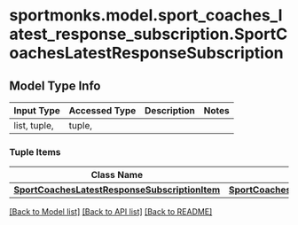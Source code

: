 # sportmonks.model.sport_coaches_latest_response_subscription.SportCoachesLatestResponseSubscription

## Model Type Info
Input Type | Accessed Type | Description | Notes
------------ | ------------- | ------------- | -------------
list, tuple,  | tuple,  |  | 

### Tuple Items
Class Name | Input Type | Accessed Type | Description | Notes
------------- | ------------- | ------------- | ------------- | -------------
[**SportCoachesLatestResponseSubscriptionItem**](SportCoachesLatestResponseSubscriptionItem.md) | [**SportCoachesLatestResponseSubscriptionItem**](SportCoachesLatestResponseSubscriptionItem.md) | [**SportCoachesLatestResponseSubscriptionItem**](SportCoachesLatestResponseSubscriptionItem.md) |  | 

[[Back to Model list]](../../README.md#documentation-for-models) [[Back to API list]](../../README.md#documentation-for-api-endpoints) [[Back to README]](../../README.md)

